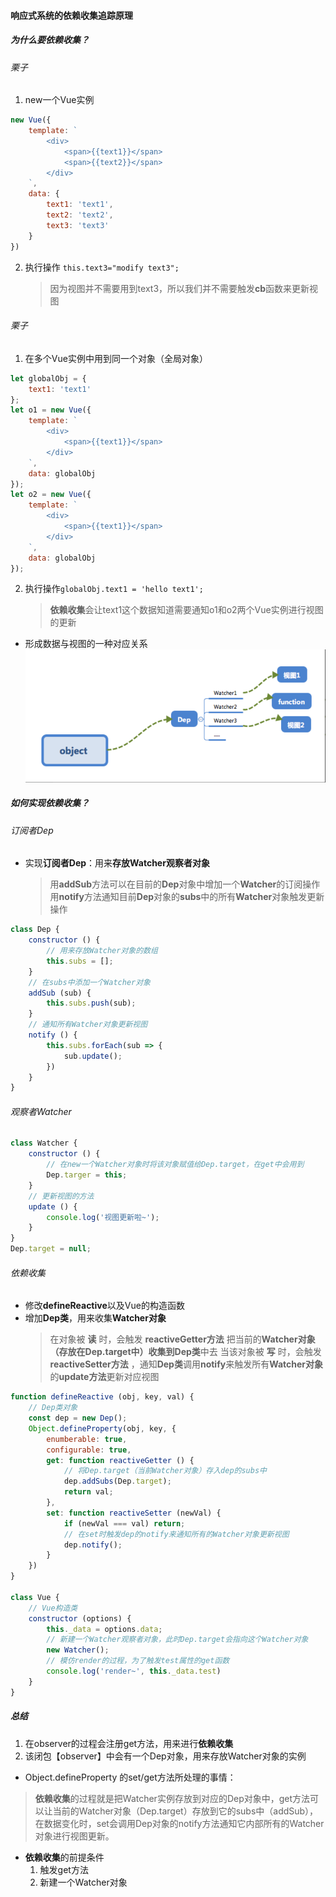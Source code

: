 #### 响应式系统的依赖收集追踪原理

##### 为什么要依赖收集？

######  栗子
1. new一个Vue实例
```js
new Vue({
    template: `
    	<div>
    		<span>{{text1}}</span>
    		<span>{{text2}}</span>
    	</div>
    `,
    data: {
        text1: 'text1',
        text2: 'text2',
        text3: 'text3'
    }
})
```
2. 执行操作 `this.text3="modify text3";`
	> 因为视图并不需要用到text3，所以我们并不需要触发**cb**函数来更新视图

###### 栗子

1. 在多个Vue实例中用到同一个对象（全局对象）
```js
let globalObj = {
    text1: 'text1'
};
let o1 = new Vue({
    template: `
    	<div>
    		<span>{{text1}}</span>
    	</div>
    `,
    data: globalObj
});
let o2 = new Vue({
    template: `
    	<div>
    		<span>{{text1}}</span>
    	</div>
    `,
    data: globalObj
});
```
2. 执行操作`globalObj.text1 = 'hello text1';`
	> **依赖收集**会让text1这个数据知道需要通知o1和o2两个Vue实例进行视图的更新

* 形成数据与视图的一种对应关系
![数据与视图的对应关系](./img/依赖收集1.png)

##### 如何实现依赖收集？

###### 订阅者Dep

* 实现**订阅者Dep**：用来**存放Watcher观察者对象**
	> 用**addSub**方法可以在目前的**Dep**对象中增加一个**Watcher**的订阅操作
	> 用**notify**方法通知目前**Dep**对象的**subs**中的所有**Watcher**对象触发更新操作
```js
class Dep {
    constructor () {
        // 用来存放Watcher对象的数组
        this.subs = [];
    }
    // 在subs中添加一个Watcher对象
    addSub (sub) {
        this.subs.push(sub);
    }
    // 通知所有Watcher对象更新视图
    notify () {
        this.subs.forEach(sub => {
            sub.update();
        })
    }
}
```

###### 观察者Watcher

```js
class Watcher {
    constructor () {
        // 在new一个Watcher对象时将该对象赋值给Dep.target，在get中会用到
        Dep.targer = this;
    }
    // 更新视图的方法
    update () {
        console.log('视图更新啦~');
    }
}
Dep.target = null;
```

###### 依赖收集

* 修改**defineReactive**以及Vue的构造函数
* 增加**Dep类**，用来收集**Watcher对象**
	> 在对象被 **读** 时，会触发 **reactiveGetter方法** 把当前的**Watcher对象（存放在Dep.target中）**收集到**Dep类**中去
	> 当该对象被 **写** 时，会触发 **reactiveSetter方法** ，通知**Dep类**调用**notify**来触发所有**Watcher对象**的**update方法**更新对应视图
```js
function defineReactive (obj, key, val) {
	// Dep类对象
	const dep = new Dep();
    Object.defineProperty(obj, key, {
        enumberable: true,
        configurable: true,
        get: function reactiveGetter () {
            // 将Dep.target（当前Watcher对象）存入dep的subs中
            dep.addSubs(Dep.target);
            return val;
        },
        set: function reactiveSetter (newVal) {
            if (newVal === val) return;
            // 在set时触发dep的notify来通知所有的Watcher对象更新视图
            dep.notify();
        } 
    })
}

class Vue {
    // Vue构造类
    constructor (options) {
        this._data = options.data;
        // 新建一个Watcher观察者对象，此时Dep.target会指向这个Watcher对象
        new Watcher();
        // 模仿render的过程，为了触发test属性的get函数
        console.log('render~', this._data.test)
    }
}
```

##### 总结

1. 在observer的过程会注册get方法，用来进行**依赖收集**
2. 该闭包【observer】中会有一个Dep对象，用来存放Watcher对象的实例

* Object.defineProperty 的set/get方法所处理的事情：
> **依赖收集**的过程就是把Watcher实例存放到对应的Dep对象中，get方法可以让当前的Watcher对象（Dep.target）存放到它的subs中（addSub），在数据变化时，set会调用Dep对象的notify方法通知它内部所有的Watcher对象进行视图更新。
* **依赖收集**的前提条件
	1. 触发get方法
	2. 新建一个Watcher对象






